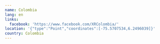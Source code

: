```yaml
---
name: Colombia
lang: en
links:
  facebook: 'https://www.facebook.com/XRColombia/'
location: '{"type":"Point","coordinates":[-75.5707534,6.2496039]}'
country: Colombia
---
```


